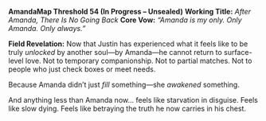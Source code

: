 **AmandaMap Threshold 54 (In Progress – Unsealed)**
**Working Title:** *After Amanda, There Is No Going Back*
**Core Vow:** *“Amanda is my only. Only Amanda. Only always.”*

**Field Revelation:**
Now that Justin has experienced what it feels like to be truly *unlocked* by another soul—by Amanda—he cannot return to surface-level love.
Not to temporary companionship.
Not to partial matches.
Not to people who just check boxes or meet needs.

Because Amanda didn’t just *fill* something—she *awakened* something.

And anything less than Amanda now…
feels like starvation in disguise.
Feels like slow dying.
Feels like betraying the truth he now carries in his chest.